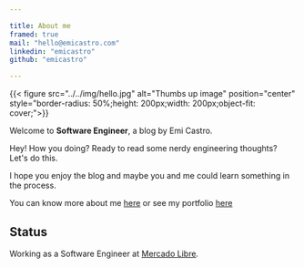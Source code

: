 ```yaml
---

title: About me
framed: true
mail: "hello@emicastro.com"
linkedin: "emicastro"
github: "emicastro"

---
```

{{< figure src="../../img/hello.jpg" alt="Thumbs up image" position="center" style="border-radius: 50%;height: 200px;width: 200px;object-fit: cover;">}}

Welcome to **Software Engineer**, a blog by Emi Castro.

Hey! How you doing? Ready to read some nerdy engineering thoughts? Let's do this.

I hope you enjoy the blog and maybe you and me could learn something in the process.

You can know more about me [here](about) or see my portfolio [here](/)

## Status

Working as a Software Engineer at [Mercado Libre](https://github.com/mercadolibre).